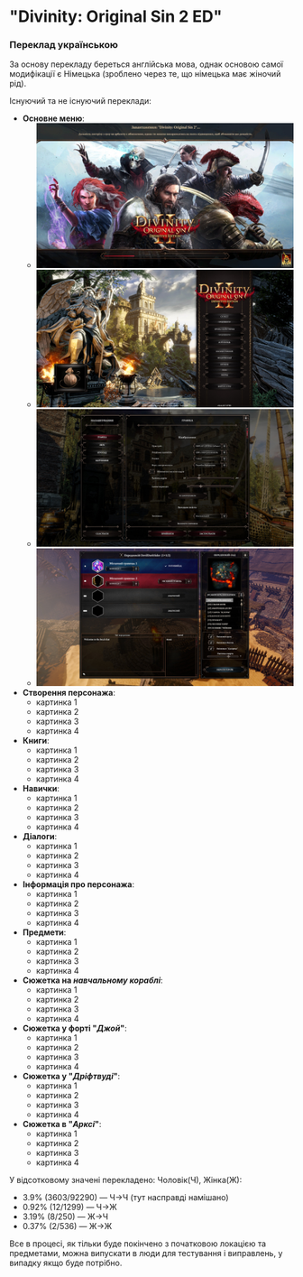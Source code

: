 # "**Divinity: Original Sin 2 ED**"
### Переклад українською

За основу перекладу береться англійська мова, однак основою самої модифікації є Німецька (зроблено через те, що німецька має жіночий рід).

Існуючий та не існуючий переклади:
- **Основне меню**:
    - ![картинка 1](https://github.com/DevilDarkSider/divinity_orginal_sin_2_ua_traslation/blob/main/Repos%20resources/Menu_interface/Menu_1.jpg)
    - ![картинка 2](https://github.com/DevilDarkSider/divinity_orginal_sin_2_ua_traslation/blob/main/Repos%20resources/Menu_interface/Menu_2.jpg)
    - ![картинка 3](https://github.com/DevilDarkSider/divinity_orginal_sin_2_ua_traslation/blob/main/Repos%20resources/Menu_interface/Menu_3.jpg)
    - ![картинка 4](https://github.com/DevilDarkSider/divinity_orginal_sin_2_ua_traslation/blob/main/Repos%20resources/Menu_interface/Menu_4.jpg)
- **Створення персонажа**:
    - картинка 1
    - картинка 2
    - картинка 3
    - картинка 4
- **Книги**:
    - картинка 1
    - картинка 2
    - картинка 3
    - картинка 4
- **Навички**:
    - картинка 1
    - картинка 2
    - картинка 3
    - картинка 4
- **Діалоги**:
    - картинка 1
    - картинка 2
    - картинка 3
    - картинка 4
- **Інформація про персонажа**:
    - картинка 1
    - картинка 2
    - картинка 3
    - картинка 4
- **Предмети**:
    - картинка 1
    - картинка 2
    - картинка 3
    - картинка 4
- **Сюжетка на _навчальному кораблі_**:
    - картинка 1
    - картинка 2
    - картинка 3
    - картинка 4
- **Сюжетка у форті "_Джой_"**:
    - картинка 1
    - картинка 2
    - картинка 3
    - картинка 4
- **Сюжетка у "_Дріфтвуді_"**:
    - картинка 1
    - картинка 2
    - картинка 3
    - картинка 4
- **Сюжетка в "_Арксі_"**:
    - картинка 1
    - картинка 2
    - картинка 3
    - картинка 4

У відсотковому значені перекладено: Чоловік(Ч), Жінка(Ж):
- 3.9%	(3603/92290) — Ч->Ч (тут насправді намішано)
- 0.92%	(12/1299) — Ч->Ж
- 3.19% (8/250) — Ж->Ч
- 0.37% (2/536) — Ж->Ж

Все в процесі, як тільки буде покінчено з початковою локацією та предметами, можна випускати в люди для тестування і виправлень, у випадку якщо буде потрібно.

